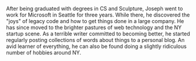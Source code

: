 After being graduated with degrees in CS and Sculpture, Joseph went to work for Microsoft in Seattle for three years. While there, he discovered the "joys" of legacy code and how to get things done in a large company.  He has since moved to the brighter pastures of web technology and the NY startup scene. As a terrible writer committed to becoming better, he started regularly posting collections of words about things to a personal blog. An avid learner of everything, he can also be found doing a slightly ridiculous number of hobbies around NY.